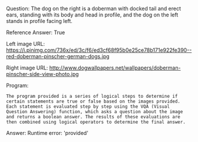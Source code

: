 Question: The dog on the right is a doberman with docked tail and erect ears, standing with its body and head in profile, and the dog on the left stands in profile facing left.

Reference Answer: True

Left image URL: https://i.pinimg.com/736x/ed/3c/f6/ed3cf68f95b0e25ce78b171e922fe390--red-doberman-pinscher-german-dogs.jpg

Right image URL: http://www.dogwallpapers.net/wallpapers/doberman-pinscher-side-view-photo.jpg

Program:

```
The program provided is a series of logical steps to determine if certain statements are true or false based on the images provided. Each statement is evaluated step by step using the VQA (Visual Question Answering) function, which asks a question about the image and returns a boolean answer. The results of these evaluations are then combined using logical operators to determine the final answer.
```
Answer: Runtime error: 'provided'

